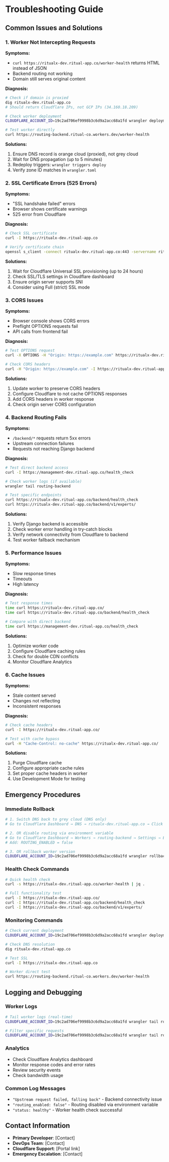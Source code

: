 # Troubleshooting Guide

## Common Issues and Solutions

### 1. Worker Not Intercepting Requests

**Symptoms:**
- `curl https://ritualx-dev.ritual-app.co/worker-health` returns HTML instead of JSON
- Backend routing not working
- Domain still serves original content

**Diagnosis:**
```bash
# Check if domain is proxied
dig ritualx-dev.ritual-app.co
# Should return Cloudflare IPs, not GCP IPs (34.160.18.209)

# Check worker deployment
CLOUDFLARE_ACCOUNT_ID=19c2ad706ef9998b3c6d9a2acc68a1fd wrangler deployments list

# Test worker directly
curl https://routing-backend.ritual-co.workers.dev/worker-health
```

**Solutions:**
1. Ensure DNS record is orange cloud (proxied), not grey cloud
2. Wait for DNS propagation (up to 5 minutes)
3. Redeploy triggers: `wrangler triggers deploy`
4. Verify zone ID matches in `wrangler.toml`

### 2. SSL Certificate Errors (525 Errors)

**Symptoms:**
- "SSL handshake failed" errors
- Browser shows certificate warnings
- 525 error from Cloudflare

**Diagnosis:**
```bash
# Check SSL certificate
curl -I https://ritualx-dev.ritual-app.co

# Verify certificate chain
openssl s_client -connect ritualx-dev.ritual-app.co:443 -servername ritualx-dev.ritual-app.co
```

**Solutions:**
1. Wait for Cloudflare Universal SSL provisioning (up to 24 hours)
2. Check SSL/TLS settings in Cloudflare dashboard
3. Ensure origin server supports SNI
4. Consider using Full (strict) SSL mode

### 3. CORS Issues

**Symptoms:**
- Browser console shows CORS errors
- Preflight OPTIONS requests fail
- API calls from frontend fail

**Diagnosis:**
```bash
# Test OPTIONS request
curl -X OPTIONS -H "Origin: https://example.com" https://ritualx-dev.ritual-app.co/backend/v1/experts/

# Check CORS headers
curl -H "Origin: https://example.com" -I https://ritualx-dev.ritual-app.co/backend/v1/experts/
```

**Solutions:**
1. Update worker to preserve CORS headers
2. Configure Cloudflare to not cache OPTIONS responses
3. Add CORS headers in worker response
4. Check origin server CORS configuration

### 4. Backend Routing Fails

**Symptoms:**
- `/backend/*` requests return 5xx errors
- Upstream connection failures
- Requests not reaching Django backend

**Diagnosis:**
```bash
# Test direct backend access
curl -I https://management-dev.ritual-app.co/health_check

# Check worker logs (if available)
wrangler tail routing-backend

# Test specific endpoints
curl https://ritualx-dev.ritual-app.co/backend/health_check
curl https://ritualx-dev.ritual-app.co/backend/v1/experts/
```

**Solutions:**
1. Verify Django backend is accessible
2. Check worker error handling in try-catch blocks
3. Verify network connectivity from Cloudflare to backend
4. Test worker fallback mechanism

### 5. Performance Issues

**Symptoms:**
- Slow response times
- Timeouts
- High latency

**Diagnosis:**
```bash
# Test response times
time curl https://ritualx-dev.ritual-app.co/
time curl https://ritualx-dev.ritual-app.co/backend/health_check

# Compare with direct backend
time curl https://management-dev.ritual-app.co/health_check
```

**Solutions:**
1. Optimize worker code
2. Configure Cloudflare caching rules
3. Check for double CDN conflicts
4. Monitor Cloudflare Analytics

### 6. Cache Issues

**Symptoms:**
- Stale content served
- Changes not reflecting
- Inconsistent responses

**Diagnosis:**
```bash
# Check cache headers
curl -I https://ritualx-dev.ritual-app.co/

# Test with cache bypass
curl -H "Cache-Control: no-cache" https://ritualx-dev.ritual-app.co/
```

**Solutions:**
1. Purge Cloudflare cache
2. Configure appropriate cache rules
3. Set proper cache headers in worker
4. Use Development Mode for testing

## Emergency Procedures

### Immediate Rollback
```bash
# 1. Switch DNS back to grey cloud (DNS only)
# Go to Cloudflare Dashboard → DNS → ritualx-dev.ritual-app.co → Click orange cloud → Grey cloud

# 2. OR disable routing via environment variable
# Go to Cloudflare Dashboard → Workers → routing-backend → Settings → Environment Variables
# Add: ROUTING_ENABLED = false

# 3. OR rollback worker version
CLOUDFLARE_ACCOUNT_ID=19c2ad706ef9998b3c6d9a2acc68a1fd wrangler rollback
```

### Health Check Commands
```bash
# Quick health check
curl -s https://ritualx-dev.ritual-app.co/worker-health | jq .

# Full functionality test
curl -I https://ritualx-dev.ritual-app.co/
curl -I https://ritualx-dev.ritual-app.co/backend/health_check
curl -I https://ritualx-dev.ritual-app.co/backend/v1/experts/
```

### Monitoring Commands
```bash
# Check current deployment
CLOUDFLARE_ACCOUNT_ID=19c2ad706ef9998b3c6d9a2acc68a1fd wrangler deployments list

# Check DNS resolution
dig ritualx-dev.ritual-app.co

# Test SSL
curl -I https://ritualx-dev.ritual-app.co

# Worker direct test
curl https://routing-backend.ritual-co.workers.dev/worker-health
```

## Logging and Debugging

### Worker Logs
```bash
# Tail worker logs (real-time)
CLOUDFLARE_ACCOUNT_ID=19c2ad706ef9998b3c6d9a2acc68a1fd wrangler tail routing-backend

# Filter specific requests
CLOUDFLARE_ACCOUNT_ID=19c2ad706ef9998b3c6d9a2acc68a1fd wrangler tail routing-backend --grep "backend"
```

### Analytics
- Check Cloudflare Analytics dashboard
- Monitor response codes and error rates
- Review security events
- Check bandwidth usage

### Common Log Messages
- `"Upstream request failed, falling back"` - Backend connectivity issue
- `"routing_enabled: false"` - Routing disabled via environment variable
- `"status: healthy"` - Worker health check successful

## Contact Information
- **Primary Developer**: [Contact]
- **DevOps Team**: [Contact]
- **Cloudflare Support**: [Portal link]
- **Emergency Escalation**: [Contact]